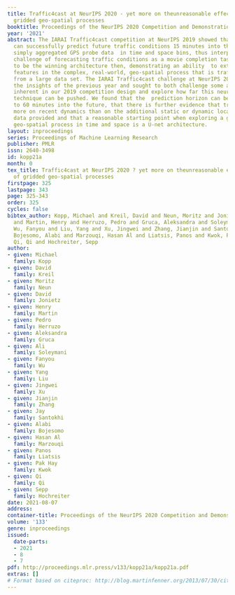 ```yaml
---
title: Traffic4cast at NeurIPS 2020 - yet more on theunreasonable effectiveness of
  gridded geo-spatial processes
booktitle: Proceedings of the NeurIPS 2020 Competition and Demonstration Track
year: '2021'
abstract: The IARAI Traffic4cast competition at NeurIPS 2019 showed that neural networks
  can successfully predict future traffic conditions 15 minutes into the future on
  simply aggregated GPS probe data  in time and space bins, thus interpreting the
  challenge of forecasting traffic conditions as a movie completion task. U-nets proved
  to be the winning architecture then, demonstrating an ability  to extract relevant
  features in the complex, real-world, geo-spatial process that is traffic derived
  from a large data set. The IARAI Traffic4cast challenge at NeurIPS 2020 build on
  the insights of the previous year and sought to both challenge some assumptions
  inherent in our 2019 competition design and explore how far this neural network
  technique can be pushed. We found that the  prediction horizon can be extended successfully
  to 60 minutes into the future, that there is further evidence that traffic depends
  more on recent dynamics than on the additional static or dynamic location specific
  data provided and that a reasonable starting point when exploring a general aggregated
  geo-spatial process in time and space is a U-net architecture.
layout: inproceedings
series: Proceedings of Machine Learning Research
publisher: PMLR
issn: 2640-3498
id: kopp21a
month: 0
tex_title: Traffic4cast at NeurIPS 2020 ? yet more on theunreasonable effectiveness
  of gridded geo-spatial processes
firstpage: 325
lastpage: 343
page: 325-343
order: 325
cycles: false
bibtex_author: Kopp, Michael and Kreil, David and Neun, Moritz and Jonietz, David
  and Martin, Henry and Herruzo, Pedro and Gruca, Aleksandra and Soleymani, Ali and
  Wu, Fanyou and Liu, Yang and Xu, Jingwei and Zhang, Jianjin and Santokhi, Jay and
  Bojesomo, Alabi and Marzouqi, Hasan Al and Liatsis, Panos and Kwok, Pak Hay and
  Qi, Qi and Hochreiter, Sepp
author:
- given: Michael
  family: Kopp
- given: David
  family: Kreil
- given: Moritz
  family: Neun
- given: David
  family: Jonietz
- given: Henry
  family: Martin
- given: Pedro
  family: Herruzo
- given: Aleksandra
  family: Gruca
- given: Ali
  family: Soleymani
- given: Fanyou
  family: Wu
- given: Yang
  family: Liu
- given: Jingwei
  family: Xu
- given: Jianjin
  family: Zhang
- given: Jay
  family: Santokhi
- given: Alabi
  family: Bojesomo
- given: Hasan Al
  family: Marzouqi
- given: Panos
  family: Liatsis
- given: Pak Hay
  family: Kwok
- given: Qi
  family: Qi
- given: Sepp
  family: Hochreiter
date: 2021-08-07
address:
container-title: Proceedings of the NeurIPS 2020 Competition and Demonstration Track
volume: '133'
genre: inproceedings
issued:
  date-parts:
  - 2021
  - 8
  - 7
pdf: http://proceedings.mlr.press/v133/kopp21a/kopp21a.pdf
extras: []
# Format based on citeproc: http://blog.martinfenner.org/2013/07/30/citeproc-yaml-for-bibliographies/
---
```

